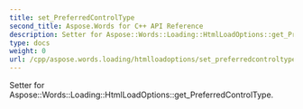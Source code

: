 ```yaml
---
title: set_PreferredControlType
second_title: Aspose.Words for C++ API Reference
description: Setter for Aspose::Words::Loading::HtmlLoadOptions::get_PreferredControlType. 
type: docs
weight: 0
url: /cpp/aspose.words.loading/htmlloadoptions/set_preferredcontroltype/
---
```


Setter for Aspose::Words::Loading::HtmlLoadOptions::get_PreferredControlType. 

